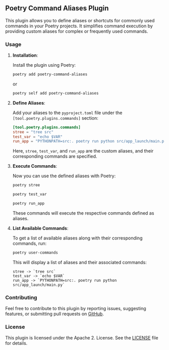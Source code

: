 ## Poetry Command Aliases Plugin

This plugin allows you to define aliases or shortcuts for commonly used commands in your Poetry projects. It simplifies command execution by providing custom aliases for complex or frequently used commands.

### Usage

1. **Installation**:

   Install the plugin using Poetry:

   ```bash
   poetry add poetry-command-aliases
   ```

   or

   ```bash
   poetry self add poetry-command-aliases
   ```

2. **Define Aliases**:

   Add your aliases to the `pyproject.toml` file under the `[tool.poetry.plugins.commands]` section:

   ```toml
   [tool.poetry.plugins.commands]
   stree = "tree src"
   test_var = "echo $VAR"
   run_app = "PYTHONPATH=src:. poetry run python src/app_launch/main.py"
   ```

   Here, `stree`, `test_var`, and `run_app` are the custom aliases, and their corresponding commands are specified.

3. **Execute Commands**:

   Now you can use the defined aliases with Poetry:

   ```bash
   poetry stree
   ```

   ```bash
   poetry test_var
   ```

   ```bash
   poetry run_app
   ```

   These commands will execute the respective commands defined as aliases.

4. **List Available Commands**:

   To get a list of available aliases along with their corresponding commands, run:

   ```bash
   poetry user-commands
   ```

   This will display a list of aliases and their associated commands:

   ```plaintext
   stree -> `tree src`
   test_var -> `echo $VAR`
   run_app -> `PYTHONPATH=src:. poetry run python src/app_launch/main.py`
   ```

### Contributing

Feel free to contribute to this plugin by reporting issues, suggesting features, or submitting pull requests on [GitHub](https://github.com/BlackCatDevel0per/poetry-plugin-commands).

### License

This plugin is licensed under the Apache 2. License. See the [LICENSE](https://www.apache.org/licenses/LICENSE-2.0) file for details.
